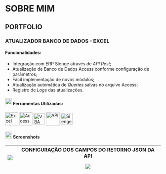 # SOBRE MIM

## PORTFOLIO

###  ATUALIZADOR BANCO DE DADOS - EXCEL

#### Funcionalidades:

 - Integração com ERP Sienge através de *API Rest*;
 - Atualização de Banco de Dados Access conforme configuração de parâmetros;
 - Fácil implementação de novos módulos;
 - Atualização automática de *Queries* salvas no arquivo Access;
 - Registro de *Logs* das atualizações.

#### <img height="22" src="https://aux.iconspalace.com/uploads/17947374941607781187.png" /> Ferramentas Utilizadas:

<div style="display: inline-block">
 <a href="#-ferramentas-utilizadas"><img align="center" width="42" title="Excel" alt="Excel" src="https://findicons.com/files/icons/2795/office_2013_hd/256/excel.png" /></a>
 <a href="#-ferramentas-utilizadas"><img align="center" height="42" title="Access" alt="Access" src="https://findicons.com/files/icons/2795/office_2013_hd/256/access.png"></a>
 <a href="#-ferramentas-utilizadas"><img align="center" height="36" title="VBA" alt="VBA" src="https://www.excelerateclasses.com/wp-content/uploads/2020/12/iconfinder_file-type-vba_4196094.png" /></a>
 <a href="#-ferramentas-utilizadas"><img align="center" height="44" title="API" alt="API" src="https://cdn.changelog.com/uploads/icons/topics/kJ/icon_large.png?v=63683332430" /></a>
 <a href="#-ferramentas-utilizadas"><img align="center" height="38" title="Sienge" alt="Sienge" src="https://psasistemas.com.br/wp-content/uploads/2017/05/Sienge.png" /></a>
</div></a>

#### <img width="22" title="VBA" alt="VBA" src="https://www.freeiconspng.com/uploads/no-image-icon-13.png" /> Screenshots

|<img src="https://media4.giphy.com/media/gJDdffxl7HkqnSa0T0/giphy.gif?cid=790b761187289e98b631cef34dea86da524dc78e9172a233&rid=giphy.gif&ct=g" />|CONFIGURAÇÃO DOS CAMPOS DO RETORNO JSON DA API </p> <img src="https://i.imgur.com/ocignP6.jpg" />|
|---|---|

##### 
